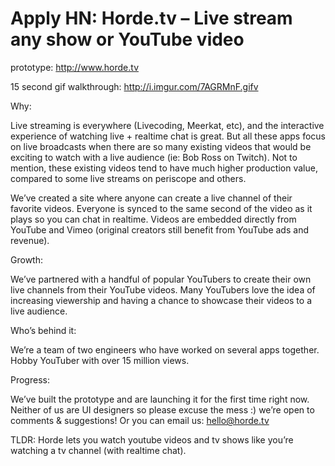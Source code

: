 # Apply HN: Horde.tv – Live stream any show or YouTube video

prototype: <a href="http:&#x2F;&#x2F;www.horde.tv" rel="nofollow">http:&#x2F;&#x2F;www.horde.tv</a><p>15 second gif walkthrough: <a href="http:&#x2F;&#x2F;i.imgur.com&#x2F;7AGRMnF.gifv" rel="nofollow">http:&#x2F;&#x2F;i.imgur.com&#x2F;7AGRMnF.gifv</a><p>Why:<p>Live streaming is everywhere (Livecoding, Meerkat, etc), and the interactive experience of watching live + realtime chat is great. But all these apps focus on live broadcasts when there are so many existing videos that would be exciting to watch with a live audience (ie: Bob Ross on Twitch). Not to mention, these existing videos tend to have much higher production value, compared to some live streams on periscope and others.<p>We’ve created a site where anyone can create a live channel of their favorite videos. Everyone is synced to the same second of the video as it plays so you can chat in realtime. Videos are embedded directly from YouTube and Vimeo (original creators still benefit from YouTube ads and revenue).<p>Growth:<p>We’ve partnered with a handful of popular YouTubers to create their own live channels from their YouTube videos. Many YouTubers love the idea of increasing viewership and having a chance to showcase their videos to a live audience.<p>Who’s behind it:<p>We’re a team of two engineers who have worked on several apps together. Hobby YouTuber with over 15 million views.<p>Progress:<p>We’ve built the prototype and are launching it for the first time right now. Neither of us are UI designers so please excuse the mess :) we’re open to comments &amp; suggestions! Or you can email us: hello@horde.tv<p>TLDR: Horde lets you watch youtube videos and tv shows like you’re watching a tv channel (with realtime chat).

